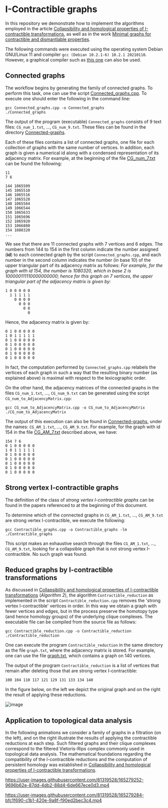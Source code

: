 # I-Contractible graphs
In this repository we demonstrate how to implement the algorithms employed in the article [Collapsibility and homological properties of I-contractible transformations](https://arxiv.org/abs/1808.07461), as well as in the work [Minimal graphs for contractible and dismantlable properties](https://arxiv.org/abs/2109.06729).

The following commands were executed using the operating system Debian GNU/Linux 11 and compiler `gcc (Debian 10.2.1-6) 10.2.1 20210110`. However, a graphical compiler such as [this one](https://www.embarcadero.com) can also be used.

## Connected graphs
The workflow begins by generating the family of connected graphs. To perform this task, one can use the script [Connected_graphs.cpp](./Connected_graphs.cpp). To execute one should enter the following in the command line:
```
gcc Connected_graphs.cpp -o Connected_graphs
./Connected_graphs
```
The output of the program (executable) `Connected_graphs` consists of 9 text files: `CG_num_1.txt`, ..., `CG_num_9.txt`. These files can be found in the directory [Connected-graphs](./Connected-graphs).

Each of these files contains a list of connected graphs, one file for each collection of graphs with the same number of vertices. In addition, each graph is given a numerical id along with a condensed representation of its adjacency matrix. For example, at the beginning of the file [CG_num_7.txt](./Connected-graphs/CG_num_7.txt) can be found the following:
```
11
7 6

144 1065509
145 1065510
146 1065516
147 1065528
148 1065584
149 1066544
150 1065633
151 1065696
152 1065920
153 1066880
154 1080320
...
```
We see that there are 11 connected graphs with 7 vertices and 6 edges. The numbers from 144 to 154 in the first column indicate the number assigned (**id**) to each connected graph by the script `Connected_graphs.cpp`, and each number in the second column indicates the number (in base 10) of the upper triangular part of its adjacency matrix as follows: _For example, for the graph with id 154, the number is 1080320, which in base 2 is 100000111110000000000; hence for this graph on 7 vertices, the upper triangular part of the adjacency matrix is given by:_
```
1 0 0 0 0 0
  1 1 1 1 1 
    0 0 0 0 
      0 0 0
        0 0 
          0
```
Hence, the adjacency matrix is given by:
```
0 1 0 0 0 0 0
1 0 1 1 1 1 1 
0 1 0 0 0 0 0
0 1 0 0 0 0 0
0 1 0 0 0 0 0
0 1 0 0 0 0 0
0 1 0 0 0 0 0
```
In fact, the computation performed by `Connected_graphs.cpp` relabels the vertices of each graph in such a way that the resulting binary number (as explained above) is maximal with respect to the lexicographic order.

On the other hand, the adjacency matrices of the connected graphs in the files `CG_num_1.txt`, ..., `CG_num_9.txt` can be generated using the script `CG_num_to_AdjacencyMatrix.cpp`:
```
gcc CG_num_to_AdjacencyMatrix.cpp -o CG_num_to_AdjacencyMatrix
./CG_num_to_AdjacencyMatrix
```
The output of this execution can also be found in [Connected-graphs](./Connected-graphs), under the names: `CG_AM_1.txt`, ..., `CG_AM_9.txt`. For example, for the graph with id 154 in the file [CG_AM_7.txt](./Connected-graphs/CG_AM_7.txt) described above, we have:
```
154 7 6
0 1 0 0 0 0 0 
1 0 1 1 1 1 1 
0 1 0 0 0 0 0 
0 1 0 0 0 0 0 
0 1 0 0 0 0 0 
0 1 0 0 0 0 0 
0 1 0 0 0 0 0 
```

## Strong vertex I-contractible graphs
The definition of the class of _strong vertex I-contractible graphs_ can be found in the papers referenced to at the beginning of this document.

To determine which of the connected graphs in `CG_AM_1.txt`, ..., `CG_AM_9.txt` are strong vertex I-contractible, we execute the following:
```
gcc Contractible_graphs.cpp -o Contractible_graphs -lm
./Contractible_graphs
```
This script makes an exhaustive search through the files `CG_AM_1.txt`, ..., `CG_AM_9.txt`, looking for a collapsible graph that is not strong vertex I-contractible. No such graph was found.

## Reduced graphs by I-contractible transformations
As discussed in [Collapsibility and homological properties of I-contractible transformations](https://arxiv.org/abs/1808.07461) (_Algorithm 2_), the algorithm `Contractible_reduction` as implemented in the script `Contractible_reduction.cpp` removes the 'strong vertex I-contractible' vertices in order. In this way we obtain a graph with fewer vertices and edges, but in the process preserve the homotopy type (and hence homology groups) of the underlying clique complexes. The executable file can be compiled from the source file as follows:
```
gcc Contractible_reduction.cpp -o Contractible_reduction
./Contractible_reduction
```
One can execute the program `Contractible_reduction` in the same directory as the file `graph.txt`, where the adjacency matrix is stored. For example, one can use the file [graph.txt](./Examples/graph.txt), which contains a graph on 140 vertices.

The output of the program `Contractible_reduction` is a list of vertices that remain after deleting those that are strong vertex I-contractible:
```
100 104 110 117 121 129 131 133 134 140
```
In the figure below, on the left we depict the original graph and on the right the result of applying these reductions.

![image](https://user-images.githubusercontent.com/81319528/165278908-6b3b78e8-16e9-4840-8623-59f33b791744.png)

## Application to topological data analysis
In the following animations we consider a family of graphs in a filtration (on the left), and on the right illustrate the results of applying the contractible reductions at each step. Such filtered graphs and their clique complexes correspond to the filtered Vietoris-Rips complex commonly used in topological data analysis. The mathematical foundations regarding the compatibility of the I-contractible reductions and the computation of persistent homology was established in [Collapsibility and homological properties of I-contractible transformations](https://arxiv.org/abs/1808.07461).

https://user-images.githubusercontent.com/81319528/165279252-9696b62e-87dd-4db2-88d4-6de667ece0d3.mp4


https://user-images.githubusercontent.com/81319528/165279284-bfc1f690-c1b1-420e-9a8f-f90ed2bec3c4.mp4
